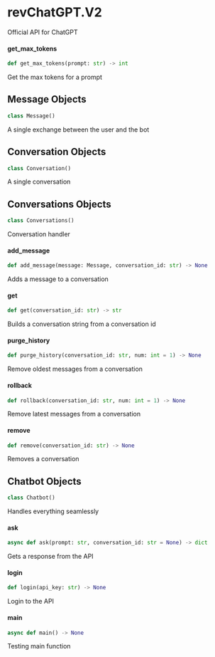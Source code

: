 <a id="revChatGPT.V2"></a>

# revChatGPT.V2

Official API for ChatGPT

<a id="revChatGPT.V2.get_max_tokens"></a>

#### get\_max\_tokens

```python
def get_max_tokens(prompt: str) -> int
```

Get the max tokens for a prompt

<a id="revChatGPT.V2.Message"></a>

## Message Objects

```python
class Message()
```

A single exchange between the user and the bot

<a id="revChatGPT.V2.Conversation"></a>

## Conversation Objects

```python
class Conversation()
```

A single conversation

<a id="revChatGPT.V2.Conversations"></a>

## Conversations Objects

```python
class Conversations()
```

Conversation handler

<a id="revChatGPT.V2.Conversations.add_message"></a>

#### add\_message

```python
def add_message(message: Message, conversation_id: str) -> None
```

Adds a message to a conversation

<a id="revChatGPT.V2.Conversations.get"></a>

#### get

```python
def get(conversation_id: str) -> str
```

Builds a conversation string from a conversation id

<a id="revChatGPT.V2.Conversations.purge_history"></a>

#### purge\_history

```python
def purge_history(conversation_id: str, num: int = 1) -> None
```

Remove oldest messages from a conversation

<a id="revChatGPT.V2.Conversations.rollback"></a>

#### rollback

```python
def rollback(conversation_id: str, num: int = 1) -> None
```

Remove latest messages from a conversation

<a id="revChatGPT.V2.Conversations.remove"></a>

#### remove

```python
def remove(conversation_id: str) -> None
```

Removes a conversation

<a id="revChatGPT.V2.Chatbot"></a>

## Chatbot Objects

```python
class Chatbot()
```

Handles everything seamlessly

<a id="revChatGPT.V2.Chatbot.ask"></a>

#### ask

```python
async def ask(prompt: str, conversation_id: str = None) -> dict
```

Gets a response from the API

<a id="revChatGPT.V2.Chatbot.login"></a>

#### login

```python
def login(api_key: str) -> None
```

Login to the API

<a id="revChatGPT.V2.main"></a>

#### main

```python
async def main() -> None
```

Testing main function
